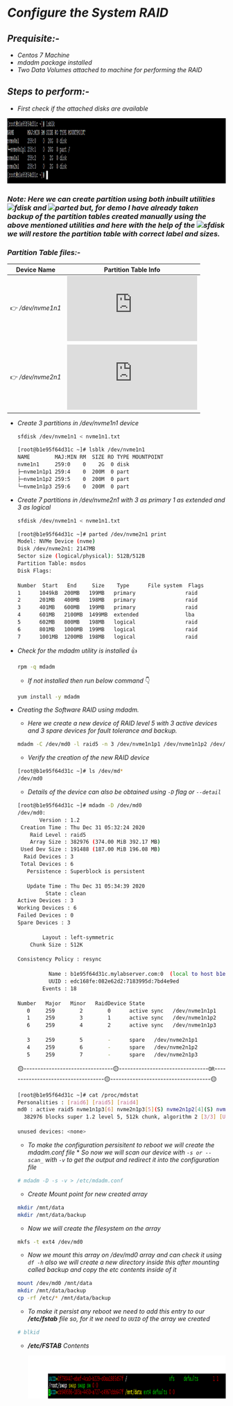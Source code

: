 # _Configure the System RAID_

## _Prequisite:-_
 *  _Centos 7 Machine_
 * _mdadm package installed_
 * _Two Data Volumes attached  to machine for performing the RAID_
 
## _Steps to perform:-_
 * _First check if the attached disks are available_
<p align="centre">
  <img width="950" height="150" src="https://github.com/samblake30/Linux/blob/main/RAID%20Configuration/src/img1.png">  
</p>

### ***Note:*** _Here we can create partition using both inbuilt utilities ![fdisk](https://img.shields.io/badge/Utility-fdisk-yellow?style=plastic&logo=appveyor) and ![parted](https://img.shields.io/badge/Utility-Parted-orange?style=plastic&logo=appveyor) but, for demo I have already taken backup of the partition tables created manually using the above mentioned utilities and here with the help of the ![sfdisk](https://img.shields.io/badge/Utility-sfdisk-brightgreen?style=plastic&logo=appveyor) we will restore the partition table with correct label and sizes._

### _Partition Table files:-_

Device Name      |  Partition Table Info
-----------      | --------------------
:point_right: _/dev/nvme1n1_  | ***![nvme1n1.txt](https://github.com/samblake30/Linux/blob/main/RAID%20Configuration/src/Partition%20files/nvme1n1.txt)***
:point_right: _/dev/nvme2n1_  | ***![nvme2n1.txt](https://github.com/samblake30/Linux/blob/main/RAID%20Configuration/src/Partition%20files/nvme2n1.txt)***


 * _Create 3 partitions in /dev/nvme1n1 device_
   ```bash
   sfdisk /dev/nvme1n1 < nvme1n1.txt
   ```
   
   ```bash
   [root@b1e95f64d31c ~]# lsblk /dev/nvme1n1
   NAME        MAJ:MIN RM  SIZE RO TYPE MOUNTPOINT
   nvme1n1     259:0    0    2G  0 disk
   ├─nvme1n1p1 259:4    0  200M  0 part
   ├─nvme1n1p2 259:5    0  200M  0 part
   └─nvme1n1p3 259:6    0  200M  0 part
   ```
* _Create 7 partitions in /dev/nvme2n1 with 3 as primary 1 as extended and 3 as logical_

   ```bash
   sfdisk /dev/nvme1n1 < nvme1n1.txt
   ```
   
   ```bash
   [root@b1e95f64d31c ~]# parted /dev/nvme2n1 print
   Model: NVMe Device (nvme)
   Disk /dev/nvme2n1: 2147MB
   Sector size (logical/physical): 512B/512B
   Partition Table: msdos
   Disk Flags: 

   Number  Start   End     Size    Type      File system  Flags
   1      1049kB  200MB   199MB   primary                raid
   2      201MB   400MB   198MB   primary                raid
   3      401MB   600MB   199MB   primary                raid
   4      601MB   2100MB  1499MB  extended               lba
   5      602MB   800MB   198MB   logical                raid
   6      801MB   1000MB  199MB   logical                raid
   7      1001MB  1200MB  198MB   logical                raid
  ```

 * _Check for the mdadm utility is installed_
    :+1:
    ```bash
    rpm -q mdadm
    ```
    * _If not installed then run below command_ :point_down:
    ```bash
    yum install -y mdadm
    ```
 * _Creating the Software RAID using mdadm._
 
    * _Here we create a new device of RAID level 5 with 3 active devices and 3 spare devices for fault tolerance and backup._
    ```bash
    mdadm -C /dev/md0 -l raid5 -n 3 /dev/nvme1n1p1 /dev/nvme1n1p2 /dev/nvme1n1p3 -x 3 /dev/nvme2n1p1 /dev/nvme2n1p2 /dev/nvme2n1p3
    ```
    * _Verify the creation of the new RAID device_
    ```bash
    [root@b1e95f64d31c ~]# ls /dev/md*
    /dev/md0
    ```
    * _Details of the device can also be obtained using ``-D`` flag or ``--detail``_
    ```bash
    [root@b1e95f64d31c ~]# mdadm -D /dev/md0
    /dev/md0:
           Version : 1.2
     Creation Time : Thu Dec 31 05:32:24 2020
        Raid Level : raid5
        Array Size : 382976 (374.00 MiB 392.17 MB)
     Used Dev Size : 191488 (187.00 MiB 196.08 MB)
      Raid Devices : 3
     Total Devices : 6
       Persistence : Superblock is persistent

       Update Time : Thu Dec 31 05:34:39 2020
             State : clean 
    Active Devices : 3
    Working Devices : 6
    Failed Devices : 0
    Spare Devices : 3

            Layout : left-symmetric
        Chunk Size : 512K

    Consistency Policy : resync

              Name : b1e95f64d31c.mylabserver.com:0  (local to host b1e95f64d31c.mylabserver.com)
              UUID : edc168fe:082e62d2:7183995d:7bd4e9ed
            Events : 18

    Number   Major   Minor   RaidDevice State
       0     259        2        0      active sync   /dev/nvme1n1p1
       1     259        3        1      active sync   /dev/nvme1n1p2
       6     259        4        2      active sync   /dev/nvme1n1p3

       3     259        5        -      spare   /dev/nvme2n1p1
       4     259        6        -      spare   /dev/nvme2n1p2
       5     259        7        -      spare   /dev/nvme2n1p3
    ```
    :yellow_circle:--------------------------------:yellow_circle:--------------------------------```OR```-----------------------------------:yellow_circle:------------------------------------:yellow_circle:
    ```bash
    [root@b1e95f64d31c ~]# cat /proc/mdstat
    Personalities : [raid6] [raid5] [raid4] 
    md0 : active raid5 nvme1n1p3[6] nvme2n1p3[5](S) nvme2n1p2[4](S) nvme2n1p1[3](S) nvme1n1p2[1] nvme1n1p1[0]
      382976 blocks super 1.2 level 5, 512k chunk, algorithm 2 [3/3] [UUU]
      
    unused devices: <none>
    ```
    * _To make the configuration persisitent to reboot we will create the mdadm.conf file_
          * _So now we will scan our device with ``-s or --scan_`` with ``-v`` to get the output and redirect it into the configuration file_
    ```bash
    # mdadm -D -s -v > /etc/mdadm.conf
    ```
   * _Create Mount point for new created array_
   ```bash
   mkdir /mnt/data
   mkdir /mnt/data/backup
   ```
   * _Now we will create the filesystem on the array_
   ```bash
   mkfs -t ext4 /dev/md0
   ```
   * _Now we mount this array on /dev/md0 array and can check it using ```df -h``` also we will create a new directory inside this after mounting called backup and copy the etc contents inside of it_
   ```bash
   mount /dev/md0 /mnt/data
   mkdir /mnt/data/backup
   cp -rf /etc/* /mnt/data/backup
   ```
   * _To make it persist any reboot we need to add this entry to our ***/etc/fstab*** file so, for it we need to ``UUID`` of the array we created_
   ```bash
   # blkid 
   ```
   * _***/etc/FSTAB*** Contents_<p align="left"><img width="950" height="100" src="https://github.com/samblake30/Linux/blob/main/RAID%20Configuration/src/img2.PNG">  
</p>

    
